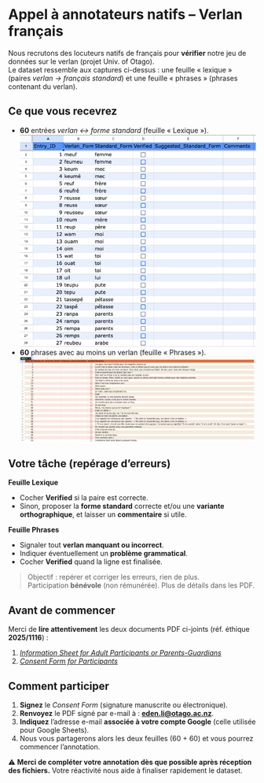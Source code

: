 # Appel à annotateurs natifs – **Verlan français**

Nous recrutons des locuteurs natifs de français pour **vérifier** notre jeu de données sur le verlan (projet Univ. of Otago).  
Le dataset ressemble aux captures ci-dessus : une feuille « lexique » (paires *verlan → français standard*) et une feuille « phrases » (phrases contenant du verlan).

## Ce que vous recevrez
- **60** entrées *verlan ↔ forme standard* (feuille « Lexique »).  
![exemple](verlan.png)
- **60** phrases avec au moins un verlan (feuille « Phrases »).
![exemple](sentences.png)

## Votre tâche (repérage d’erreurs)
**Feuille Lexique**
- Cocher **Verified** si la paire est correcte.
- Sinon, proposer la **forme standard** correcte et/ou une **variante orthographique**, et laisser un **commentaire** si utile.

**Feuille Phrases**
- Signaler tout **verlan manquant ou incorrect**.
- Indiquer éventuellement un **problème grammatical**.
- Cocher **Verified** quand la ligne est finalisée.

> Objectif : repérer et corriger les erreurs, rien de plus.  
> Participation **bénévole** (non rémunérée). Plus de détails dans les PDF.

## Avant de commencer
Merci de **lire attentivement** les deux documents PDF ci-joints (réf. éthique **2025/1116**) :
1. [*Information Sheet for Adult Participants or Parents-Guardians*](https://github.com/greateden/Verlan-Annotation/blob/main/Info%20Sheet.pdf)
2. [*Consent Form for Participants*](https://github.com/greateden/Verlan-Annotation/blob/main/Consent%20Form.pdf)

## Comment participer
1. **Signez** le *Consent Form* (signature manuscrite ou électronique).  
2. **Renvoyez** le PDF signé par e-mail à : **eden.li@otago.ac.nz**.  
3. **Indiquez** l’adresse e-mail **associée à votre compte Google** (celle utilisée pour Google Sheets).  
4. Nous vous partagerons alors les deux feuilles (60 + 60) et vous pourrez commencer l’annotation.

⚠️ **Merci de compléter votre annotation dès que possible après réception des fichiers.** Votre réactivité nous aide à finaliser rapidement le dataset.

